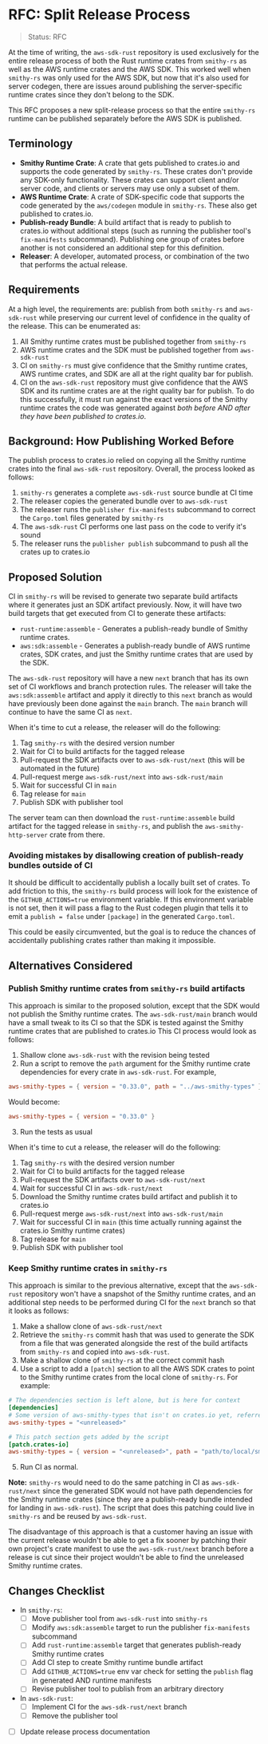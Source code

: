 RFC: Split Release Process
==========================

> Status: RFC

At the time of writing, the `aws-sdk-rust` repository is used exclusively
for the entire release process of both the Rust runtime crates from `smithy-rs` as
well as the AWS runtime crates and the AWS SDK. This worked well when `smithy-rs` was
only used for the AWS SDK, but now that it's also used for server codegen, there
are issues around publishing the server-specific runtime crates since they don't
belong to the SDK.

This RFC proposes a new split-release process so that the entire `smithy-rs` runtime
can be published separately before the AWS SDK is published.

Terminology
-----------

- **Smithy Runtime Crate**: A crate that gets published to crates.io and supports
  the code generated by `smithy-rs`. These crates don't provide any SDK-only functionality.
  These crates can support client and/or server code, and clients or servers may use
  only a subset of them.
- **AWS Runtime Crate**: A crate of SDK-specific code that supports the code generated
  by the `aws/codegen` module in `smithy-rs`. These also get published to crates.io.
- **Publish-ready Bundle**: A build artifact that is ready to publish to crates.io without
  additional steps (such as running the publisher tool's `fix-manifests` subcommand). Publishing
  one group of crates before another is not considered an additional step for this definition.
- **Releaser**: A developer, automated process, or combination of the two that performs the actual release.

Requirements
------------

At a high level, the requirements are: publish from both `smithy-rs` and `aws-sdk-rust`
while preserving our current level of confidence in the quality of the release. This
can be enumerated as:

1. All Smithy runtime crates must be published together from `smithy-rs`
2. AWS runtime crates and the SDK must be published together from `aws-sdk-rust`
3. CI on `smithy-rs` must give confidence that the Smithy runtime crates,
   AWS runtime crates, and SDK are all at the right quality bar for publish.
4. CI on the `aws-sdk-rust` repository must give confidence that the AWS SDK and its
   runtime crates are at the right quality bar for publish. To do this successfully,
   it must run against the exact versions of the Smithy runtime crates the code was
   generated against _both before AND after they have been published to crates.io_.

Background: How Publishing Worked Before
----------------------------------------

The publish process to crates.io relied on copying all the Smithy runtime crates
into the final `aws-sdk-rust` repository. Overall, the process looked as follows:

1. `smithy-rs` generates a complete `aws-sdk-rust` source bundle at CI time
2. The releaser copies the generated bundle over to `aws-sdk-rust`
3. The releaser runs the `publisher fix-manifests` subcommand to correct the
   `Cargo.toml` files generated by `smithy-rs`
4. The `aws-sdk-rust` CI performs one last pass on the code to verify it's sound
5. The releaser runs the `publisher publish` subcommand to push all the crates up to crates.io

Proposed Solution
-----------------

CI in `smithy-rs` will be revised to generate two separate build artifacts where it generates
just an SDK artifact previously. Now, it will have two build targets that get executed from CI
to generate these artifacts:

- `rust-runtime:assemble` - Generates a publish-ready bundle of Smithy runtime crates.
- `aws:sdk:assemble` - Generates a publish-ready bundle of AWS runtime crates, SDK crates,
  and just the Smithy runtime crates that are used by the SDK.

The `aws-sdk-rust` repository will have a new `next` branch that has its own set of CI workflows
and branch protection rules. The releaser will take the `aws:sdk:assemble` artifact and apply it
directly to this `next` branch as would have previously been done against the `main` branch.
The `main` branch will continue to have the same CI as `next`.

When it's time to cut a release, the releaser will do the following:

1. Tag `smithy-rs` with the desired version number
2. Wait for CI to build artifacts for the tagged release
3. Pull-request the SDK artifacts over to `aws-sdk-rust/next` (this will be automated in the future)
6. Pull-request merge `aws-sdk-rust/next` into `aws-sdk-rust/main`
7. Wait for successful CI in `main`
8. Tag release for `main`
9. Publish SDK with publisher tool

The server team can then download the `rust-runtime:assemble` build artifact for the tagged release
in `smithy-rs`, and publish the `aws-smithy-http-server` crate from there.

### Avoiding mistakes by disallowing creation of publish-ready bundles outside of CI

It should be difficult to accidentally publish a locally built set of crates. To add friction to this,
the `smithy-rs` build process will look for the existence of the `GITHUB_ACTIONS=true` environment variable.
If this environment variable is not set, then it will pass a flag to the Rust codegen plugin that tells it to
emit a `publish = false` under `[package]` in the generated `Cargo.toml`.

This could be easily circumvented, but the goal is to reduce the chances of accidentally publishing
crates rather than making it impossible.

Alternatives Considered
-----------------------

### Publish Smithy runtime crates from `smithy-rs` build artifacts

This approach is similar to the proposed solution, except that the SDK would not publish
the Smithy runtime crates. The `aws-sdk-rust/main` branch would have a small tweak to its CI
so that the SDK is tested against the Smithy runtime crates that are published to crates.io
This CI process would look as follows:

1. Shallow clone `aws-sdk-rust` with the revision being tested
2. Run a script to remove the `path` argument for the Smithy runtime crate dependencies for every crate
   in `aws-sdk-rust`. For example,
```toml
aws-smithy-types = { version = "0.33.0", path = "../aws-smithy-types" }
```
Would become:
```toml
aws-smithy-types = { version = "0.33.0" }
```
3. Run the tests as usual

When it's time to cut a release, the releaser will do the following:

1. Tag `smithy-rs` with the desired version number
2. Wait for CI to build artifacts for the tagged release
3. Pull-request the SDK artifacts over to `aws-sdk-rust/next`
4. Wait for successful CI in `aws-sdk-rust/next`
5. Download the Smithy runtime crates build artifact and publish it to crates.io
6. Pull-request merge `aws-sdk-rust/next` into `aws-sdk-rust/main`
7. Wait for successful CI in `main` (this time actually running against the crates.io Smithy runtime crates)
8. Tag release for `main`
9. Publish SDK with publisher tool

### Keep Smithy runtime crates in `smithy-rs`

This approach is similar to the previous alternative, except that the `aws-sdk-rust` repository
won't have a snapshot of the Smithy runtime crates, and an additional step needs to be performed
during CI for the `next` branch so that it looks as follows:

1. Make a shallow clone of `aws-sdk-rust/next`
2. Retrieve the `smithy-rs` commit hash that was used to generate the SDK from a file
   that was generated alongside the rest of the build artifacts from `smithy-rs` and
   copied into `aws-sdk-rust`.
3. Make a shallow clone of `smithy-rs` at the correct commit hash
4. Use a script to add a `[patch]` section to all the AWS SDK crates to point to the
   Smithy runtime crates from the local clone of `smithy-rs`.
   For example:
```toml
# The dependencies section is left alone, but is here for context
[dependencies]
# Some version of aws-smithy-types that isn't on crates.io yet, referred to as `<unreleased>` below
aws-smithy-types = "<unreleased>"

# This patch section gets added by the script
[patch.crates-io]
aws-smithy-types = { version = "<unreleased>", path = "path/to/local/smithy-rs/rust-runtime/aws-smithy-types"}
```
5. Run CI as normal.

**Note:** `smithy-rs` would need to do the same patching in CI as `aws-sdk-rust/next` since the generated
SDK would not have path dependencies for the Smithy runtime crates (since they are a publish-ready bundle
intended for landing in `aws-sdk-rust`). The script that does this patching could live in `smithy-rs` and be
reused by `aws-sdk-rust`.

The disadvantage of this approach is that a customer having an issue with the current release wouldn't be able
to get a fix sooner by patching their own project's crate manifest to use the `aws-sdk-rust/next` branch before
a release is cut since their project wouldn't be able to find the unreleased Smithy runtime crates.

Changes Checklist
-----------------

- In `smithy-rs`:
  - [ ] Move publisher tool from `aws-sdk-rust` into `smithy-rs`
  - [ ] Modify `aws:sdk:assemble` target to run the publisher `fix-manifests` subcommand
  - [ ] Add `rust-runtime:assemble` target that generates publish-ready Smithy runtime crates
  - [ ] Add CI step to create Smithy runtime bundle artifact
  - [ ] Add `GITHUB_ACTIONS=true` env var check for setting the `publish` flag in generated AND runtime manifests
  - [ ] Revise publisher tool to publish from an arbitrary directory
- In `aws-sdk-rust`:
  - [ ] Implement CI for the `aws-sdk-rust/next` branch
  - [ ] Remove the publisher tool
- [ ] Update release process documentation

